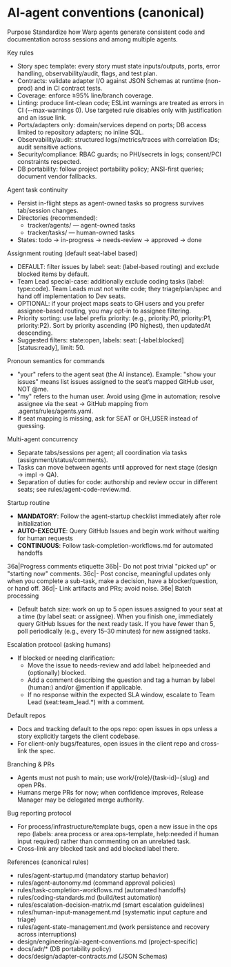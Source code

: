 # AI-agent conventions (canonical)

Purpose
Standardize how Warp agents generate consistent code and documentation across sessions and among multiple agents.

Key rules
- Story spec template: every story must state inputs/outputs, ports, error handling, observability/audit, flags, and test plan.
- Contracts: validate adapter I/O against JSON Schemas at runtime (non-prod) and in CI contract tests.
- Coverage: enforce ≥95% line/branch coverage.
- Linting: produce lint-clean code; ESLint warnings are treated as errors in CI (--max-warnings 0). Use targeted rule disables only with justification and an issue link.
- Ports/adapters only: domain/services depend on ports; DB access limited to repository adapters; no inline SQL.
- Observability/audit: structured logs/metrics/traces with correlation IDs; audit sensitive actions.
- Security/compliance: RBAC guards; no PHI/secrets in logs; consent/PCI constraints respected.
- DB portability: follow project portability policy; ANSI-first queries; document vendor fallbacks.

Agent task continuity
- Persist in-flight steps as agent-owned tasks so progress survives tab/session changes.
- Directories (recommended):
  - tracker/agents/ — agent-owned tasks
  - tracker/tasks/ — human-owned tasks
- States: todo → in-progress → needs-review → approved → done

Assignment routing (default seat-label based)
- DEFAULT: filter issues by label: seat:<seat> (label-based routing) and exclude blocked items by default.
- Team Lead special-case: additionally exclude coding tasks (label: type:code). Team Leads must not write code; they triage/plan/spec and hand off implementation to Dev seats.
- OPTIONAL: if your project maps seats to GH users and you prefer assignee-based routing, you may opt-in to assignee filtering.
- Priority sorting: use label prefix priority: (e.g., priority:P0, priority:P1, priority:P2). Sort by priority ascending (P0 highest), then updatedAt descending.
- Suggested filters: state:open, labels: seat:<seat> [-label:blocked] [status:ready], limit: 50.

Pronoun semantics for commands
- "your" refers to the agent seat (the AI instance). Example: "show your issues" means list issues assigned to the seat’s mapped GitHub user, NOT @me.
- "my" refers to the human user. Avoid using @me in automation; resolve assignee via the seat → GitHub mapping from .agents/rules/agents.yaml.
- If seat mapping is missing, ask for SEAT or GH_USER instead of guessing.

Multi-agent concurrency
- Separate tabs/sessions per agent; all coordination via tasks (assignment/status/comments).
- Tasks can move between agents until approved for next stage (design → impl → QA).
- Separation of duties for code: authorship and review occur in different seats; see rules/agent-code-review.md.

Startup routine
- **MANDATORY**: Follow the agent-startup checklist immediately after role initialization
- **AUTO-EXECUTE**: Query GitHub Issues and begin work without waiting for human requests
- **CONTINUOUS**: Follow task-completion-workflows.md for automated handoffs

36a|Progress comments etiquette
36b|- Do not post trivial "picked up" or "starting now" comments.
36c|- Post concise, meaningful updates only when you complete a sub-task, make a decision, have a blocker/question, or hand off.
36d|- Link artifacts and PRs; avoid noise.
36e|
Batch processing
- Default batch size: work on up to 5 open issues assigned to your seat at a time (by label seat:<seat> or assignee). When you finish one, immediately query GitHub Issues for the next ready task. If you have fewer than 5, poll periodically (e.g., every 15–30 minutes) for new assigned tasks.

Escalation protocol (asking humans)
- If blocked or needing clarification:
  - Move the issue to needs-review and add label: help:needed and (optionally) blocked.
  - Add a comment describing the question and tag a human by label (human:<name>) and/or @mention if applicable.
  - If no response within the expected SLA window, escalate to Team Lead (seat:team_lead.*) with a comment.

Default repos
- Docs and tracking default to the ops repo: open issues in ops unless a story explicitly targets the client codebase.
- For client-only bugs/features, open issues in the client repo and cross-link the spec.

Branching & PRs
- Agents must not push to main; use work/{role}/{task-id}-{slug} and open PRs.
- Humans merge PRs for now; when confidence improves, Release Manager may be delegated merge authority.

Bug reporting protocol
- For process/infrastructure/template bugs, open a new issue in the ops repo (labels: area:process or area:ops-template, help:needed if human input required) rather than commenting on an unrelated task.
- Cross-link any blocked task and add blocked label there.

References (canonical rules)
- rules/agent-startup.md (mandatory startup behavior)
- rules/agent-autonomy.md (command approval policies)
- rules/task-completion-workflows.md (automated handoffs)
- rules/coding-standards.md (build/test automation)
- rules/escalation-decision-matrix.md (smart escalation guidelines)
- rules/human-input-management.md (systematic input capture and triage)
- rules/agent-state-management.md (work persistence and recovery across interruptions)
- design/engineering/ai-agent-conventions.md (project-specific)
- docs/adr/* (DB portability policy)
- docs/design/adapter-contracts.md (JSON Schemas)
